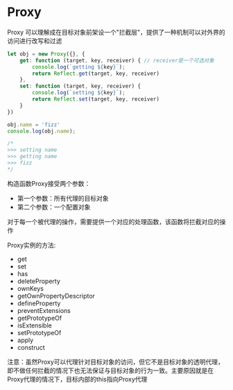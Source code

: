 # Proxy

Proxy 可以理解成在目标对象前架设一个"拦截层"，提供了一种机制可以对外界的访问进行改写和过滤

```javascript
let obj = new Proxy({}, {
    get: function (target, key, receiver) { // receiver是一个可选对象
        console.log(`getting ${key}`);
        return Reflect.get(target, key, receiver)
    },
    set: function (target, key, receiver) {
        console.log(`setting ${key}`);
        return Reflect.set(target, key, receiver)
    }
})

obj.name = 'fizz'
console.log(obj.name);

/* 
>>> setting name
>>> getting name
>>> fizz
*/
```

构造函数Proxy接受两个参数：

- 第一个参数：所有代理的目标对象
- 第二个参数：一个配置对象

对于每一个被代理的操作，需要提供一个对应的处理函数，该函数将拦截对应的操作

Proxy实例的方法:

-   get
-   set
-   has
-   deleteProperty
-   ownKeys
-   getOwnPropertyDescriptor
-   defineProperty
-   preventExtensions
-   getPrototypeOf
-   isExtensible
-   setPrototypeOf
-   apply
-   construct

注意：虽然Proxy可以代理针对目标对象的访问，但它不是目标对象的透明代理，即不做任何拦截的情况下也无法保证与目标对象的行为一致。主要原因就是在Proxy代理的情况下，目标内部的this指向Proxy代理
